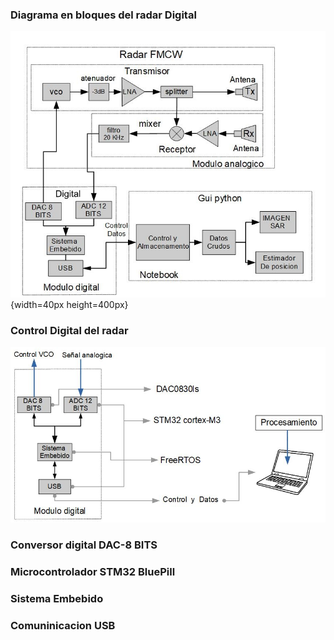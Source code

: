 ### Diagrama en bloques del radar Digital

![image](RadarDigitalFmcw/Radar_digital_fmcw.JPG){width=40px height=400px}

### Control Digital del radar 
![image](RadarDigitalFmcw/control_digital.JPG)

### Conversor digital DAC-8 BITS

### Microcontrolador STM32 BluePill


### Sistema Embebido


### Comuninicacion USB



